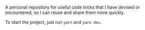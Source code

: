 A personal repository for useful code tricks that I have devised or encountered, so I can reuse and share them more quickly.

To start the project, just run `yarn` and `yarn dev`.
